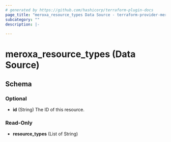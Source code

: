 ```yaml
---
# generated by https://github.com/hashicorp/terraform-plugin-docs
page_title: "meroxa_resource_types Data Source - terraform-provider-meroxa"
subcategory: ""
description: |-
  
---
```


# meroxa_resource_types (Data Source)





<!-- schema generated by tfplugindocs -->
## Schema

### Optional

- **id** (String) The ID of this resource.

### Read-Only

- **resource_types** (List of String)


